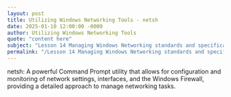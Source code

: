 ```yaml
---
layout: post
title: Utilizing Windows Networking Tools - netsh
date: 2025-01-10 12:00:00 -0000
author: Utilizing Windows Networking Tools
quote: "content here"
subject: "Lesson 14 Managing Windows Networking standards and specifications"
permalink: "/Lesson 14 Managing Windows Networking standards and specifications/Utilizing Windows Networking Tools/Utilizing Windows Networking Tools - netsh"
---
```


netsh: A powerful Command Prompt utility that allows for configuration and monitoring of network settings, interfaces, and the Windows Firewall, providing a detailed approach to manage networking tasks.
